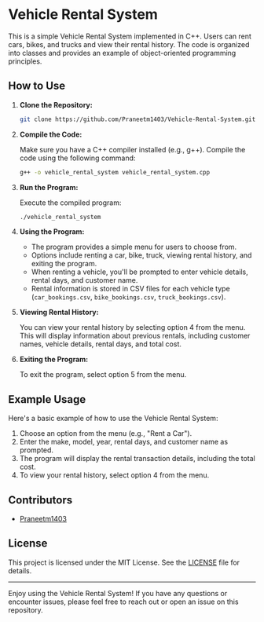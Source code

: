 # Vehicle Rental System

This is a simple Vehicle Rental System implemented in C++. Users can rent cars, bikes, and trucks and view their rental history. The code is organized into classes and provides an example of object-oriented programming principles.

## How to Use

1. **Clone the Repository:**

   ```bash
   git clone https://github.com/Praneetm1403/Vehicle-Rental-System.git
   ```

2. **Compile the Code:**

   Make sure you have a C++ compiler installed (e.g., g++). Compile the code using the following command:

   ```bash
   g++ -o vehicle_rental_system vehicle_rental_system.cpp
   ```

3. **Run the Program:**

   Execute the compiled program:

   ```bash
   ./vehicle_rental_system
   ```

4. **Using the Program:**

   - The program provides a simple menu for users to choose from.
   - Options include renting a car, bike, truck, viewing rental history, and exiting the program.
   - When renting a vehicle, you'll be prompted to enter vehicle details, rental days, and customer name.
   - Rental information is stored in CSV files for each vehicle type (`car_bookings.csv`, `bike_bookings.csv`, `truck_bookings.csv`).

5. **Viewing Rental History:**

   You can view your rental history by selecting option 4 from the menu. This will display information about previous rentals, including customer names, vehicle details, rental days, and total cost.

6. **Exiting the Program:**

   To exit the program, select option 5 from the menu.

## Example Usage

Here's a basic example of how to use the Vehicle Rental System:

1. Choose an option from the menu (e.g., "Rent a Car").
2. Enter the make, model, year, rental days, and customer name as prompted.
3. The program will display the rental transaction details, including the total cost.
4. To view your rental history, select option 4 from the menu.

## Contributors

- [Praneetm1403](https://github.com/Praneetm1403)

## License

This project is licensed under the MIT License. See the [LICENSE](LICENSE) file for details.

---

Enjoy using the Vehicle Rental System! If you have any questions or encounter issues, please feel free to reach out or open an issue on this repository.
